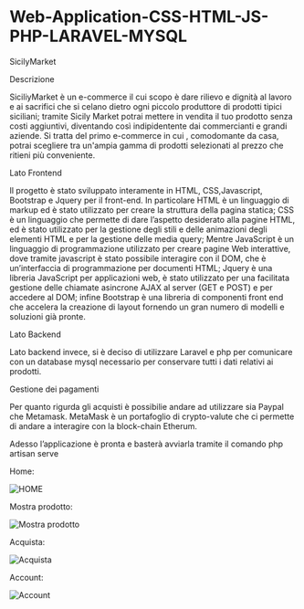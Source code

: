 # Web-Application-CSS-HTML-JS-PHP-LARAVEL-MYSQL
SicilyMarket

Descrizione

SiciliyMarket è un e-commerce il cui scopo è dare rilievo e dignità al lavoro e ai sacrifici che si celano dietro ogni piccolo produttore di prodotti tipici siciliani; tramite Sicily Market potrai mettere in vendita il tuo prodotto senza costi aggiuntivi, diventando così indipidentente dai commercianti e grandi aziende. Si tratta del primo e-commerce in cui , comodomante da casa, potrai scegliere tra un'ampia gamma di prodotti selezionati al prezzo che ritieni più conveniente.

Lato Frontend

Il progetto è stato sviluppato interamente in HTML, CSS,Javascript, Bootstrap e Jquery per il front-end. In particolare HTML è un linguaggio di markup ed è stato utilizzato per creare la struttura della pagina statica; CSS è un linguaggio che permette di dare l’aspetto desiderato alla pagine HTML, ed è stato utilizzato per la gestione degli stili e delle animazioni degli elementi HTML e per la gestione delle media query; Mentre JavaScript è un linguaggio di programmazione utilizzato per creare pagine Web interattive, dove tramite javascript è stato possibile interagire con il DOM, che è un’interfaccia di programmazione per documenti HTML; Jquery è una libreria JavaScript per applicazioni web, è stato utilizzato per una facilitata gestione delle chiamate asincrone AJAX al server (GET e POST) e per accedere al DOM; infine Bootstrap è una libreria di componenti front end che accelera la creazione di layout fornendo un gran numero di modelli e soluzioni già pronte.

Lato Backend

Lato backend invece, si è deciso di utilizzare Laravel e php per comunicare con un database mysql necessario per conservare tutti i dati relativi ai prodotti.

Gestione dei pagamenti

Per quanto rigurda gli acquisti è possibilie andare ad utilizzare sia Paypal che Metamask. MetaMask è un portafoglio di crypto-valute che ci permette di andare a interagire con la block-chain Etherum.


Adesso l’applicazione è pronta e basterà avviarla tramite il comando php artisan serve

Home:


![HOME](https://github.com/ErBrontese/Image/blob/main/Pronte/home.png?raw=true)

Mostra prodotto:


![Mostra prodotto](https://github.com/ErBrontese/Image/blob/main/Pronte/MostraProdotto.png?raw=true)


Acquista:


![Acquista](https://github.com/ErBrontese/Image/blob/main/Pronte/Acquista.png?raw=true)


Account: 

![Account](https://github.com/ErBrontese/Image/blob/main/Pronte/Schermata%202023-04-29%20alle%209.53.44%20AM.png?raw=true)
